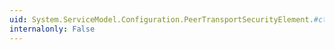 ```yaml
---
uid: System.ServiceModel.Configuration.PeerTransportSecurityElement.#ctor
internalonly: False
---
```

